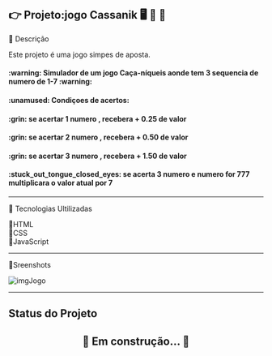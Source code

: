 👉 Projeto:jogo Cassanik 🖥️ 🔧 🔨
---------------------------------------------------------
🔗 Descrição

<p>Este projeto é uma jogo simpes de aposta.</p>

<h4>:warning: Simulador de um jogo Caça-níqueis aonde tem 3 sequencia de numero de 1-7 :warning: <h4> 
<h4> :unamused: Condiçoes de acertos:</h4>
<h4><p>:grin: se acertar 1 numero , recebera + 0.25 de valor</p></h3>
<h4><p>:grin: se acertar 2 numero ,  recebera + 0.50 de valor</p></h4>
<h4><p>:grin: se acertar 3 numero ,  recebera + 1.50 de valor</p></h4>
<h4><p>:stuck_out_tongue_closed_eyes: se acerta 3 numero e numero for 777 multiplicara o valor atual por 7</p></h4>

---------------------------------------------------------
🔗 Tecnologias Ultilizadas

 📍HTML<br>
 📍CSS<br>
 📍JavaScript

---------------------------------------------------------
📸Sreenshots

![imgJogo](https://github.com/user-attachments/assets/8200aa33-fe4c-4bef-91cc-9c039a2c9510)


---------------------------------------------------------

## Status do Projeto
<h2 align="center"> 
	🚧  Em construção...  🚧
</h2>
